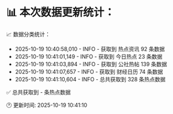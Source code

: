 📊 本次数据更新统计：
==========================

📈 数据分类统计：
- 2025-10-19 10:40:58,010 - INFO - 获取到 热点资讯 92 条数据
- 2025-10-19 10:41:01,149 - INFO - 获取到 今日热点 23 条数据
- 2025-10-19 10:41:03,894 - INFO - 获取到 公社热帖 139 条数据
- 2025-10-19 10:41:07,657 - INFO - 获取到 财经日历 74 条数据
- 2025-10-19 10:41:10,604 - INFO - 总共获取到 328 条热点数据

✅ 总共获取到 - 条热点数据

🕐 更新时间: 2025-10-19 10:41:10
